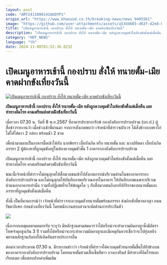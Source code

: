 ```yaml
---
layout: post
code: "ART2411080141AUQYP1"
origin_url: "https://www.khaosod.co.th/breaking-news/news_9495561"
image: "https://github.com/user-attachments/assets/a53d4665-d63f-42e8-889c-6ae5e7f726cf"
title: "เปิดเมนูอาหารเช้านี้ กองปราบ สั่งให้ ทนายตั้ม-เมีย คาดฝากขังเที่ยงวันนี้"
description: "เปิดเมนูอาหารเช้านี้ กองปราบ สั่งให้ ทนายตั้ม-เมีย หลังถูกควบคุมตัวในห้องขังตั้งแต่เมื่อคืน เผย ท่าทางอิดโรย คาดเตรียมส่งศาลฝังขังเที่ยงวันนี้"
category: "HOT_NEWS"
language: "th"
date: 2024-11-08T01:52:38.023Z
---
```


# เปิดเมนูอาหารเช้านี้ กองปราบ สั่งให้ ทนายตั้ม-เมีย คาดฝากขังเที่ยงวันนี้

[![เปิดเมนูอาหารเช้านี้ กองปราบ สั่งให้ ทนายตั้ม-เมีย คาดฝากขังเที่ยงวันนี้](https://www.khaosod.co.th/wpapp/uploads/2024/11/Nai-Tums-food.jpg "เปิดเมนูอาหารเช้านี้ กองปราบ สั่งให้ ทนายตั้ม-เมีย คาดฝากขังเที่ยงวันนี้")](https://www.khaosod.co.th/wpapp/uploads/2024/11/Nai-Tums-food.jpg)

**เปิดเมนูอาหารเช้านี้ กองปราบ สั่งให้ ทนายตั้ม-เมีย หลังถูกควบคุมตัวในห้องขังตั้งแต่เมื่อคืน เผย ท่าทางอิดโรย คาดเตรียมส่งศาลฝังขังเที่ยงวันนี้**

เมื่อเวลา 07.30 น. วันที่ 8 พ.ย.2567 ที่อาคารประชาอารักษ์ กองบังคับการปราบปราม (บก.ป.) ผู้สื่อข่าวรายงานว่า เมื่อช่วงเช้าที่ผ่านมา จากการสังเกตพบว่า เจ้าหน้าที่ตำรวจเฝ้าเวร ได้สั่งข้าวกะเพราไก่ ไม่ใส่ไข่ดาว 2 กล่อง พร้อมน้ำ 2 ขวด

เพื่อนำมามอบเป็นอาหารมื้อเช้าให้กับ นายษิทรา เบี้ยบังเกิด หรือ ทนายตั้ม และ นางปทิตตา เบี้ยบังเกิด ภรรยา 2 ผู้ต้องหาที่ถูกคุมขังอยู่ในห้องควบคุมตัวชั้น 1 อาคารกองบังคับการปราบปราม

เปิดเมนูอาหารเช้านี้ กองปราบ สั่งให้ ทนายตั้ม-เมีย หลังถูกควบคุมตัวในห้องขังตั้งแต่เมื่อคืน เผย ท่าทางอิดโรย คาดเตรียมส่งศาลฝังขังเที่ยงวันนี้

ขณะนี้เจ้าหน้าที่ตำรวจไม่อนุญาตให้สื่อมวลชนเข้าไปสังเกตการณ์บริเวณด้านในของอาคารกองบังคับการปราบปราม และไม่อนุญาตให้บันทึกภาพบริเวณภายในอาคาร ให้บันทึกภาพเฉพาะบริเวณด้านนอกอาคารเท่านั้น รวมทั้งปฏิเสธที่จะให้ข้อมูลใด ๆ กับสื่อมวลชนถึงอากัปกิริยาของทนายตั้มและภรรยาที่ถูกคุมขังตั้งแต่เมื่อคืน

ทั้งนี้ เป็นที่คาดการณ์ว่า เจ้าหน้าที่ตำรวจจะควบคุมตัวทนายตั้มพร้อมภรรยา ส่งฝากขังที่ศาลอาญา ถนนรัชดาภิเษก ก่อนช่วงเที่ยงวันนี้ โดยพนักงานสอบสวนจะคัดค้านการประกันตัว

[![](https://www.khaosod.co.th/wpapp/uploads/2024/11/8-ตั้ม2.jpg)](https://www.khaosod.co.th/wpapp/uploads/2024/11/8-ตั้ม2.jpg)

เนื่องจากเหตุผลตามหมายจับ ระบุว่า มีหลักฐานตามสมควรว่าได้หรือน่าจะทำความผิดอาญาซึ่งมีอัตราโทษจำคุกสูงเกิน 3 ปี รวมทั้งได้หรือน่าจะกระทำความผิดอาญาและมีเหตุอันควรเชื่อว่าจะไปยุ่งเหยิงพยานหลักฐานกับก่อให้เกิดอันตรายประการอื่น

ต่อมาเวลาประมาณ 07.30 น. มีรายงานข่าวว่า เจ้าหน้าที่ตำรวจได้ควบคุมตัวทนายตั้มขึ้นไปยังข้างบนของอาคารกองบังคับการปราบปราม โดยทนายตั้มสวมเสื้อเชิ๊ตสีขาว กางเกงยีนส์ มีท่าทางที่อิดโรยและเรียบเฉย เพื่อสอบปากคำเพิ่มเติม